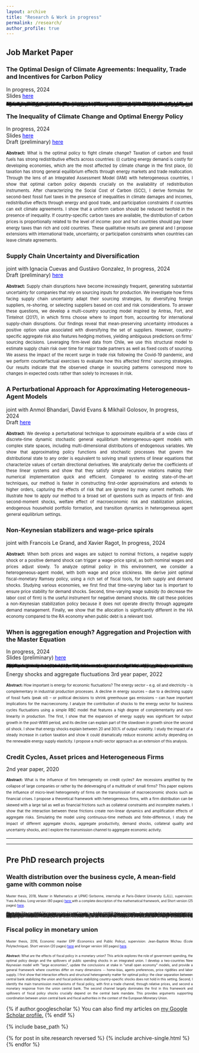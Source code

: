 ```yaml
---
layout: archive
title: "Research & Work in progress"
permalink: /research/
author_profile: true
---
```



## Job Market Paper 
<h3> The Optimal Design of Climate Agreements: Inequality, Trade and Incentives for Carbon Policy</h3>
In progress, 2024 <br>
Slides <a href='https://thomasbourany.github.io/files/Bourany_2024_OptimalClimateAgreements_slides.pdf' style="color:blue"> here</a> 

<p style="text-align: justify;">
<span style="font-size:0.9em;line-height:-0em;"> <strong>Abstract:</strong> Fighting climate change requires ambitious global policies, which are undermined by free-riding incentives. Multilateral agreements and carbon tariffs are usually proposed to address this issue, c.f. Nordhaus (2015) among others. Moreover, climate policy has strong redistributive effects across countries due to inequality in income, climate impacts, effects on energy markets, or trade leakage, which exacerbate non-cooperation. In this context, how can we design a climate agreement that accounts for all these different channels to fight climate change? Through the lens of an Integrated Assessment Model (IAM) with heterogeneous countries and international trade, I study the taxation of carbon when countries can exit climate agreements. Participation constraints create a policy tradeoff between an intensive margin — a "climate club" with few countries implementing large emission reductions – and an extensive margin — accommodating a larger number of countries at the cost of lowering the carbon tax. I solve for the optimal design of the club. Despite full discretion in the choice of carbon tax and tariffs, one cannot achieve the world’s optimal policy with complete participation. It can be beneficial to leave several fossil fuels producing and developing countries outside of the climate agreement. I explore how transfers, as proposed in the COP’s loss and damage fund, or fossil-fuel specific tariffs can increase abatement and welfare by mitigating the adverse redistributive effects of climate change and carbon taxation.
</span>
</p>

</h3>


<h3>The Inequality of Climate Change and Optimal Energy Policy</h3>
<span style="line-height: 1.2em;">In progress, 2024</span><br>
Slides <a href='https://thomasbourany.github.io/files/Bourany_2024_OptimalClimatePolicy_slides.pdf' style="color:blue"> here</a>  <br>
Draft (preliminary) <a href='https://thomasbourany.github.io/files/Bourany_2024_OptimalClimatePolicy_draft.pdf' style="color:blue"> here</a> 

<p style="text-align: justify; line-height: 1.2em;">
<span style="font-size:0.8em;"> <strong>Abstract:</strong> What is the optimal policy to fight climate change? Taxation of carbon and fossil fuels has strong redistributive effects across countries: (i) curbing energy demand is costly for developing economies, which are the most affected by climate change in the first place, (ii) taxation has strong general equilibrium effects through energy markets and trade reallocation. Through the lens of an Integrated Assessment Model (IAM) with heterogeneous countries, I show that optimal carbon policy depends crucially on the availability of redistribution instruments. After characterizing the Social Cost of Carbon (SCC), I derive formulas for second-best fossil fuel taxes in the presence of inequalities in climate damages and incomes, redistributive effects through energy and good trade, and participation constraints if countries can exit climate agreements. I show that a uniform carbon should be reduced twofold in the presence of inequality. If country-specific carbon taxes are available, the distribution of carbon prices is proportionally related to the level of income: poor and hot countries should pay lower energy taxes than rich and cold countries. These qualitative results are general and I propose extensions with international trade, uncertainty, or participation constraints when countries can leave climate agreements.
</span>
</p>

<h3>Supply Chain Uncertainty and Diversification</h3>
joint with Ignacia Cuevas and Gustávo Gonzalez, In progress, 2024  <br>
Draft (preliminary) <a href='https://thomasbourany.github.io/files/Bourany_Cuevas_Gonzalez_2024_Supply_chain_disruptions_and_diversification.pdf' style="color:blue"> here</a> 

<p style="text-align: justify; line-height: 1.2em;">
<span style="font-size:0.8em;"> <strong>Abstract:</strong> Supply chain disruptions have become increasingly frequent, generating substantial uncertainty for companies that rely on sourcing inputs for production. We investigate how firms facing supply chain uncertainty adapt their sourcing strategies, by diversifying foreign suppliers, re-shoring, or selecting suppliers based on cost and risk considerations. To answer these questions, we develop a multi-country sourcing model inspired by Antras, Fort, and Tintelnot (2017), in which firms choose where to import from, accounting for international supply-chain disruptions. Our findings reveal that mean-preserving uncertainty introduces a positive option value associated with diversifying the set of suppliers. However, country-specific aggregate risk also features hedging motives, yielding ambiguous predictions on firms' sourcing decisions. Leveraging firm-level data from Chile, we use this structural model to estimate supply chain risk over time for major trade partners as well as fixed costs of sourcing. We assess the impact of the recent surge in trade risk following the Covid-19 pandemic, and we perform counterfactual exercises to evaluate how this affected firms' sourcing strategies. Our results indicate that the observed change in sourcing patterns correspond more to changes in expected costs rather than solely to increases in risk. 
</span>
</p>

<h3>A Perturbational Approach for Approximating Heterogeneous-Agent Models</h3>
joint with Anmol Bhandari, David Evans & Mikhaïl Golosov, In progress, 2024 <br>
Draft <a href='https://static1.squarespace.com/static/54c19f18e4b0ef5f4b9f8dae/t/651ef965000c0968dcf184a0/1696528741779/BBEG_master2.pdf' style="color:blue"> here</a> 

<p style="text-align: justify; line-height: 1.2em;">
<span style="font-size:0.8em;"> <strong>Abstract:</strong> We develop a perturbational technique to approximate equilibria of a wide class of discrete-time dynamic stochastic general equilibrium heterogeneous-agent models with complex state spaces, including multi-dimensional distributions of endogenous variables. We show that approximating policy functions and stochastic processes that govern the distributional state to any order is equivalent to solving small systems of linear equations that characterize values of certain directional derivatives. We analytically derive the coefficients of these linear systems and show that they satisfy simple recursive relations making their numerical implementation quick and efficient. Compared to existing state-of-the-art techniques, our method is faster in constructing first-order approximations and extends to higher orders, capturing the effects of risk that are ignored by many current methods. We illustrate how to apply our method to a broad set of questions such as impacts of first- and second-moment shocks, welfare effect of macroeconomic risk and stabilization policies, endogenous household portfolio formation, and transition dynamics in heterogeneous agent general equilibrium settings.
</span>
</p>


<h3>Non-Keynesian stabilizers and wage-price spirals</h3>
joint with Francois Le Grand, and Xavier Ragot, In progress, 2024

<p style="text-align: justify; line-height: 1.2em;">
<span style="font-size:0.8em;"> <strong>Abstract:</strong> When both prices and wages are subject to nominal frictions, a negative supply shock or a positive demand shock can trigger a wage-price spiral, as both nominal wages and prices adjust slowly. To analyze optimal policy in this environment, we consider a heterogeneous-agent model, with both wage and price stickiness. We derive joint optimal fiscal-monetary Ramsey policy, using a rich set of fiscal tools, for both supply and demand shocks. Studying various economies, we first find that time-varying labor tax is important to ensure price stability for demand shocks. Second, time-varying wage subsidy (to decrease the labor cost of firm) is the useful instrument for negative demand shocks. We call these policies a non-Keynesian stabilization policy because it does not operate directly through aggregate demand management. Finally, we show that the allocation is significantly different in the HA economy compared to the RA economy when public debt is a relevant tool.
</span>
</p>

<h3>When is aggregation enough? Aggregation and Projection with the Master Equation</h3>
<span style="line-height: 1em;">In progress, 2024</span><br>
Slides (preliminary) <a href='https://thomasbourany.github.io/files/Bourany_2024_Masterequation.pdf' style="color:blue"> here</a> 

<p style="text-align: justify; line-height: 1.2em;">
<span style="font-size:0.8em;line-height:-0em;"> <strong>Abstract:</strong> I study how the Master Equation -- developed in the Mean Field Games literature -- can be used for economic models with heterogeneous agents and aggregate risk. Using projection, we can bypass part of the assumption of bounded-rationality as in Krusell, Smith (1998): households still consider few moments of the distribution when making expectations but their dynamics are now fully non-linear and consistent with equilibrium outcomes. We can obtain a global characterization of the value, agent policy, and aggregate dynamics in a standard HA models I plan to study richer models with portfolio choice when approximate aggregation may not hold and perturbation methods can be limited.
</span>
</p>


Energy shocks and aggregate fluctuations
<span style="line-height: 1em;">3rd year paper, 2022</span><br>
<p style="text-align: justify; line-height: 1.2em;">
<span style="font-size:0.7em;"> <strong>Abstract:</strong> How important is energy for economic fluctuations? The energy sector – e.g. oil and electricity – is complementary in industrial production processes. A decline in energy sources – due to a declining supply of fossil fuels (peak oil) – or political decisions to shrink greenhouse gas emissions – can have important implications for the macroeconomy. I analyze the contribution of shocks to the energy sector for business cycles fluctuations using a simple RBC model that features a high degree of complementarity and non-linearity in production. The first, I show that the expansion of energy supply was significant for output growth in the post-WWII period, and its decline can explain part of the slowdown in growth since the second oil shock. I show that energy shocks explain between 20 and 30\% of output volatility. I study the impact of a steady increase in carbon taxation and show it could dramatically reduce economic activity depending on the renewable energy supply elasticity. I propose a multi-sector approach as an extension of this analysis.
</span>
</p>


<h3>Credit Cycles, Asset prices and Heterogeneous Firms</h3>
<span style="line-height: 1em;">2nd year paper, 2020</span><br>
<p style="text-align: justify; line-height: 1.2em;">
<span style="font-size:0.7em;"> <strong>Abstract:</strong> What is the influence of firm heterogeneity on credit cycles? Are recessions amplified by the collapse of large companies or rather by the deleveraging of a multitude of small firms? This paper explores the influence of micro-level heterogeneity of firms on the transmission of macroeconomic shocks such as financial crises. I propose a theoretical framework with heterogeneous firms, with a  firm distribution can be skewed with a large tail as well as financial frictions such as collateral constraints and incomplete markets. I show that the interaction between these frictions create non-linear dynamics and amplification effects of aggregate risks. Simulating the model using continuous-time methods and finite-difference, I study the impact of different aggregate shocks, aggregate productivity, demand shocks, collateral quality and uncertainty shocks, and I explore the transmission channel to aggregate economic activity.
</span>
</p>

<hr />
<hr />

## Pre PhD research projects

<h3> Wealth distribution over the business cycle, A mean-field game with common noise</h3>
 
<p style="text-align: justify; line-height: 0.9em;">
<span style="font-size:0.6em;"> Master thesis, 2018, Master in Mathematics at UPMC-Sorbonne, internship at Paris-Diderot University (LJLL),  supervision: Yves Achdou.  Long version (80 pages) <a href='https://thomasbourany.github.io/files/MasterThesis_ThomasBourany_MFGwCommonNoise.pdf' style="color:blue"> here </a> with a complete description of the mathematical framework, and Short version (25 pages) <a href='https://thomasbourany.github.io/files/MasterThesis_ThomasBourany_MFGwCommonNoise_short.pdf' style="color:blue"> here</a>.
</span>
</p>

<p style="text-align: justify; line-height: 0.9em;">
<span style="font-size:0.6em;line-height:0.1;"> <strong>Abstract:</strong> The standard "Heterogeneous Agents" model -- by Aiyagari-Bewley-Huggett -- has recently been reformulated as a Mean Field Game (MFG) by Achdou, Han, Lasry, Lions, and Moll (2017). One key question in such model is to understand the transmission of aggregate shocks – on macroeconomic dynamics or the shape of the wealth distribution. With aggregate risk, this framework can thus be understood as a MFG with "common noise". However, solving such model is notoriously difficult, due to the "curse of dimensionality" arising when common noise interact with both the behavior and the distribution of agents. Economists usually simplify the model with a finite set of moments of the measure (bounded-rationality à la Krusell-Smith) or using Projection and Perturbation methods (à la Reiter). In contrast, we use new methods to keep the full dimensionality and simulate the model using a discretization procedure for the common noise. Considering a tree structure or (optimal) quantization to represent the trajectories of the common noise with a finite number of shocks, we solve the MFG system using specific finite-differences methods for the two PDEs. We apply this method to the standard framework, and two extensions (i) with Endogenous Labor Supply (ii) One Asset HANK model and we provide intuitions for (iii) the two Assets H.A. model (à la Kaplan-Moll-Violante). We show that such method might be relevant to analyze the transmission of large shocks on the economy. 
</span>
</p>


<h3>Fiscal policy in monetary union</h3>
<p style="text-align: justify; line-height: 0.9em;">
<span style="font-size: 0.6em;"> Master thesis, 2016, Economic master EPP (Economics and Public Policy), supervision: Jean-Baptiste Michau (Ecole Polytechnique). Short version (20 pages) <a href='https://thomasbourany.github.io/files/Master-thesis-short-ThomasBourany.pdf' style="color:blue"> here</a> and  longer version (40 pages) <a href='https://thomasbourany.github.io/files/Master-thesis-ThomasBourany.pdf' style="color:blue"> here</a>.
</span>
</p>

<p style="text-align: justify; line-height: 0.9em;">
<span style="font-size: 0.6em;"> <strong>Abstract:</strong> What are the effects of fiscal policy in a monetary union? This article explores the role of government spending, the optimal policy design and the spillovers of public spending shocks in an integrated union. I develop a two-countries New Keynesian model with "large economies", update the conclusions at stake in "small open economy" models, and provide a general framework where countries differ on many dimensions -- home-bias, agents preferences, price rigidities and labor supply. I first show that interaction effects and structural heterogeneity matter for optimal policy: the clear separation between central bank stabilizing the union and fiscal policies stabilizing country-specific shocks does not hold in this setting. Second, I identify the main transmission mechanisms of fiscal policy, with first a trade channel, through relative prices, and second a monetary response from the union central bank. The second channel largely dominates the first in this framework and spillovers of fiscal policy shocks crucially depend on the central bank mandate. This provides arguments supporting coordination between union central bank and fiscal authorities in the context of the European Monetary Union. 
</span>
</p>



{% if author.googlescholar %}
  You can also find my articles on <u><a href="{{author.googlescholar}}">my Google Scholar profile</a>.</u>
{% endif %}

{% include base_path %}

{% for post in site.research reversed %}
  {% include archive-single.html %}
{% endfor %}
